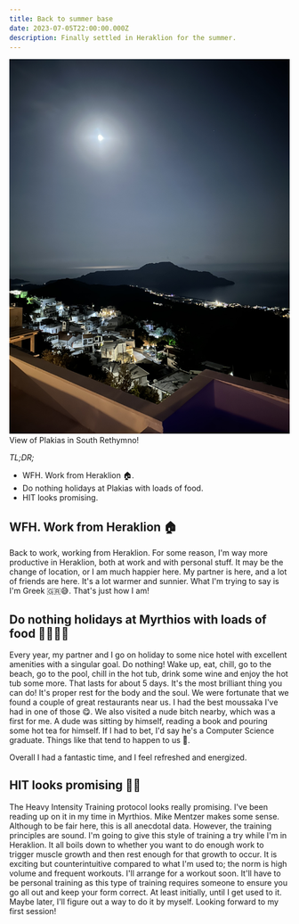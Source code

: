 ```yaml
---
title: Back to summer base
date: 2023-07-05T22:00:00.000Z
description: Finally settled in Heraklion for the summer.
---
```

![The view of Plakias (south Rethymno) from my room.](plakias.jpg)
<span class="caption">View of Plakias in South Rethymno!</span>

_TL;DR;_

* WFH. Work from Heraklion 🏠.
* Do nothing holidays at Plakias with loads of food.
* HIT looks promising.

## WFH. Work from Heraklion 🏠

Back to work, working from Heraklion. For some reason, I'm way more productive in Heraklion, both at work and with personal stuff. It may be the change of location, or I am much happier here. My partner is here, and a lot of friends are here. It's a lot warmer and sunnier. What I'm trying to say is I'm Greek 🇬🇷😅. That's just how I am!

## Do nothing holidays at Myrthios with loads of food 🧇🍦🍝🥩

Every year, my partner and I go on holiday to some nice hotel with excellent amenities with a singular goal. Do nothing! Wake up, eat, chill, go to the beach, go to the pool, chill in the hot tub, drink some wine and enjoy the hot tub some more. That lasts for about 5 days. It's the most brilliant thing you can do! It's proper rest for the body and the soul. We were fortunate that we found a couple of great restaurants near us. I had the best moussaka I've had in one of those 😋. We also visited a nude bitch nearby, which was a first for me. A dude was sitting by himself, reading a book and pouring some hot tea for himself. If I had to bet, I'd say he's a Computer Science graduate. Things like that tend to happen to us 🤣.

Overall I had a fantastic time, and I feel refreshed and energized.

## HIT looks promising 🏋🏻

The Heavy Intensity Training protocol looks really promising. I've been reading up on it in my time in Myrthios. Mike Mentzer makes some sense. Although to be fair here, this is all anecdotal data. However, the training principles are sound. I'm going to give this style of training a try while I'm in Heraklion. It all boils down to whether you want to do enough work to trigger muscle growth and then rest enough for that growth to occur. It is exciting but counterintuitive compared to what I'm used to; the norm is high volume and frequent workouts. I'll arrange for a workout soon. It'll have to be personal training as this type of training requires someone to ensure you go all out and keep your form correct. At least initially, until I get used to it. Maybe later, I'll figure out a way to do it by myself.
Looking forward to my first session!
